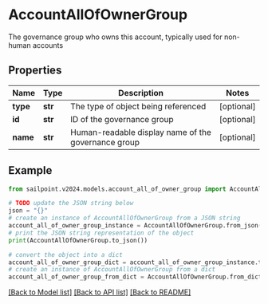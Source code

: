 # AccountAllOfOwnerGroup

The governance group who owns this account, typically used for non-human accounts

## Properties

Name | Type | Description | Notes
------------ | ------------- | ------------- | -------------
**type** | **str** | The type of object being referenced | [optional] 
**id** | **str** | ID of the governance group | [optional] 
**name** | **str** | Human-readable display name of the governance group | [optional] 

## Example

```python
from sailpoint.v2024.models.account_all_of_owner_group import AccountAllOfOwnerGroup

# TODO update the JSON string below
json = "{}"
# create an instance of AccountAllOfOwnerGroup from a JSON string
account_all_of_owner_group_instance = AccountAllOfOwnerGroup.from_json(json)
# print the JSON string representation of the object
print(AccountAllOfOwnerGroup.to_json())

# convert the object into a dict
account_all_of_owner_group_dict = account_all_of_owner_group_instance.to_dict()
# create an instance of AccountAllOfOwnerGroup from a dict
account_all_of_owner_group_from_dict = AccountAllOfOwnerGroup.from_dict(account_all_of_owner_group_dict)
```
[[Back to Model list]](../README.md#documentation-for-models) [[Back to API list]](../README.md#documentation-for-api-endpoints) [[Back to README]](../README.md)


